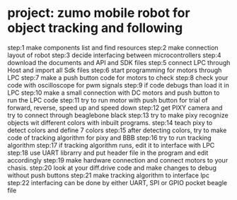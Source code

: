 # project: zumo mobile robot for object tracking and following
step:1 make components list and find resources
step:2 make connection layout of robot
step:3 decide interfacing between microcontrollers
step:4 download the documents and API and SDK files
step:5 connect LPC through Host and import all Sdk files
step:6 start programming for motors through LPC
step:7 make a push button code for motors to check
step:8 check your code with oscilloscope for pwm signals
step:9 if code debugs than load it in LPC
step:10 make a small connection with DC motors and push button to run the LPC code
step:11 try to run motor with push button for trial of forward, reverse, speed up and speed down
step:12 get PIXY camera and try to connect through beaglebone black 
step:13 try to make pixy recognize objects wit different colors with inbuilt programs.
step:14 teach pixy to detect colors and define 7 colors
step:15 after detecting colors, try to make code of tracking algorithm for pixy and BBB
step:16 try to run tracking algorithm
step:17 if tracking algorithm runs, edit it to interface with LPC
step:18 use UART librarry and put header file in the program and edit accordingly
step:19 make hardware connection and connect motors to your chasis.
step:20 look at your diff.drive code and make changes to debug without push buttons
step:21 make tracking algorithm to interface lpc
step:22 interfacing can be done by either UART, SPI or GPIO
pocket beagle file
